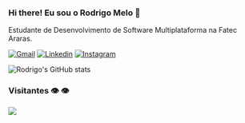 ### Hi there! Eu sou o Rodrigo Melo 👋
Estudante de Desenvolvimento de Software Multiplataforma na Fatec Araras.

[![Gmail](https://img.shields.io/badge/Gmail-D14836?style=for-the-badge&logo=gmail&logoColor=white)]()
[![Linkedin](https://img.shields.io/badge/LinkedIn-0077B5?style=for-the-badge&logo=linkedin&logoColor=white)](https://www.linkedin.com/in/rodrigogdemelo)
[![Instagram](https://img.shields.io/badge/Instagram-E4405F?style=for-the-badge&logo=instagram&logoColor=white)](https://www.instagram.com/rodrigo.gmelo)

![Rodrigo's GitHub stats](https://github-readme-stats.vercel.app/api?username=RodrigoDeMelo-Dev&show_icons=true&theme=onedark)


### Visitantes 👁️ 👁️  
  <img alingn="center" src="https://profile-counter.glitch.me/RodrigoDeMelo-Dev/count.svg" />
